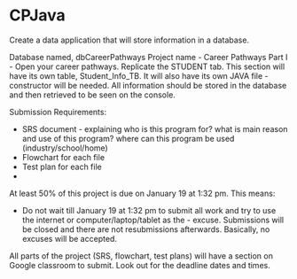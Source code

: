 # CPJava
Create a data application that will store information in a database.

Database named, dbCareerPathways
Project name - Career Pathways
Part I  - Open your career pathways. Replicate the STUDENT tab. This section will have its own table, Student_Info_TB. It will also have its own JAVA file - constructor will be needed. All information should be stored in the database and then retrieved to be seen on the console.

Submission Requirements:
  - SRS document - explaining who is this program for? what is main reason and use of this program? where can this program be used (industry/school/home)
  - Flowchart for each file
  - Test plan for each file
  - 
At least 50% of this project is due on January 19 at 1:32 pm. This means:
  - Do not wait till January 19 at 1:32 pm to submit all work and try to use the internet or computer/laptop/tablet as the   - excuse. Submissions will be closed and there are not resubmissions afterwards. Basically, no excuses will be accepted.

All parts of the project (SRS, flowchart, test plans) will have a section on Google classroom to submit. Look out for the deadline dates and times.
